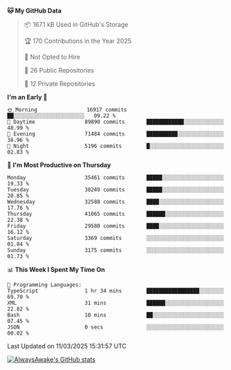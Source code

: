 <!--START_SECTION:waka-->
**🐱 My GitHub Data** 

> 📦 167.1 kB Used in GitHub's Storage 
 > 
> 🏆 170 Contributions in the Year 2025
 > 
> 🚫 Not Opted to Hire
 > 
> 📜 26 Public Repositories 
 > 
> 🔑 12 Private Repositories 
 > 
**I'm an Early 🐤** 

```text
🌞 Morning                16917 commits       ██░░░░░░░░░░░░░░░░░░░░░░░   09.22 % 
🌆 Daytime                89890 commits       ████████████░░░░░░░░░░░░░   48.99 % 
🌃 Evening                71484 commits       ██████████░░░░░░░░░░░░░░░   38.96 % 
🌙 Night                  5196 commits        █░░░░░░░░░░░░░░░░░░░░░░░░   02.83 % 
```
📅 **I'm Most Productive on Thursday** 

```text
Monday                   35461 commits       █████░░░░░░░░░░░░░░░░░░░░   19.33 % 
Tuesday                  38249 commits       █████░░░░░░░░░░░░░░░░░░░░   20.85 % 
Wednesday                32588 commits       ████░░░░░░░░░░░░░░░░░░░░░   17.76 % 
Thursday                 41065 commits       ██████░░░░░░░░░░░░░░░░░░░   22.38 % 
Friday                   29580 commits       ████░░░░░░░░░░░░░░░░░░░░░   16.12 % 
Saturday                 3369 commits        ░░░░░░░░░░░░░░░░░░░░░░░░░   01.84 % 
Sunday                   3175 commits        ░░░░░░░░░░░░░░░░░░░░░░░░░   01.73 % 
```


📊 **This Week I Spent My Time On** 

```text
💬 Programming Languages: 
TypeScript               1 hr 34 mins        █████████████████░░░░░░░░   69.70 % 
XML                      31 mins             ██████░░░░░░░░░░░░░░░░░░░   22.82 % 
Bash                     10 mins             ██░░░░░░░░░░░░░░░░░░░░░░░   07.45 % 
JSON                     0 secs              ░░░░░░░░░░░░░░░░░░░░░░░░░   00.02 % 
```


 Last Updated on 11/03/2025 15:31:57 UTC
<!--END_SECTION:waka-->

[![AlwaysAwake's GitHub stats](https://github-readme-stats.vercel.app/api?username=AlwaysAwake&show_icons=true&theme=github_dark&count_private=true)](https://github.com/AlwaysAwake/AlwaysAwake)
